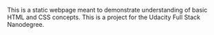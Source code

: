 This is a static webpage meant to demonstrate understanding of basic HTML and CSS concepts.
This is a project for the Udacity Full Stack Nanodegree.
